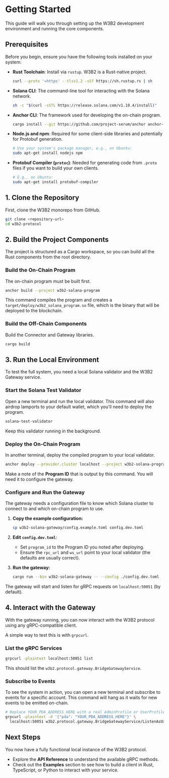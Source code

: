 # Getting Started

This guide will walk you through setting up the W3B2 development environment and running the core components.

## Prerequisites

Before you begin, ensure you have the following tools installed on your system:

-   **Rust Toolchain**: Install via `rustup`. W3B2 is a Rust-native project.
    ```bash
    curl --proto '=https' --tlsv1.2 -sSf https://sh.rustup.rs | sh
    ```
-   **Solana CLI**: The command-line tool for interacting with the Solana network.
    ```bash
    sh -c "$(curl -sSfL https://release.solana.com/v1.18.4/install)"
    ```
-   **Anchor CLI**: The framework used for developing the on-chain program.
    ```bash
    cargo install --git https://github.com/project-serum/anchor anchor-cli --locked
    ```
-   **Node.js and npm**: Required for some client-side libraries and potentially for Protobuf generation.
    ```bash
    # Use your system's package manager, e.g., on Ubuntu:
    sudo apt-get install nodejs npm
    ```
-   **Protobuf Compiler (`protoc`)**: Needed for generating code from `.proto` files if you want to build your own clients.
    ```bash
    # E.g., on Ubuntu:
    sudo apt-get install protobuf-compiler
    ```

## 1. Clone the Repository

First, clone the W3B2 monorepo from GitHub.

```bash
git clone <repository-url>
cd w3b2-protocol
```

## 2. Build the Project Components

The project is structured as a Cargo workspace, so you can build all the Rust components from the root directory.

### Build the On-Chain Program

The on-chain program must be built first.

```bash
anchor build --project w3b2-solana-program
```

This command compiles the program and creates a `target/deploy/w3b2_solana_program.so` file, which is the binary that will be deployed to the blockchain.

### Build the Off-Chain Components

Build the Connector and Gateway libraries.

```bash
cargo build
```

## 3. Run the Local Environment

To test the full system, you need a local Solana validator and the W3B2 Gateway service.

### Start the Solana Test Validator

Open a new terminal and run the local validator. This command will also airdrop lamports to your default wallet, which you'll need to deploy the program.

```bash
solana-test-validator
```

Keep this validator running in the background.

### Deploy the On-Chain Program

In another terminal, deploy the compiled program to your local validator.

```bash
anchor deploy --provider.cluster localhost --project w3b2-solana-program
```

Make a note of the **Program ID** that is output by this command. You will need it to configure the gateway.

### Configure and Run the Gateway

The gateway needs a configuration file to know which Solana cluster to connect to and which on-chain program to use.

1.  **Copy the example configuration:**
    ```bash
    cp w3b2-solana-gateway/config.example.toml config.dev.toml
    ```

2.  **Edit `config.dev.toml`**:
    -   Set `program_id` to the Program ID you noted after deploying.
    -   Ensure the `rpc_url` and `ws_url` point to your local validator (the defaults are usually correct).

3.  **Run the gateway:**
    ```bash
    cargo run --bin w3b2-solana-gateway -- --config ./config.dev.toml
    ```

The gateway will start and listen for gRPC requests on `localhost:50051` (by default).

## 4. Interact with the Gateway

With the gateway running, you can now interact with the W3B2 protocol using any gRPC-compatible client.

A simple way to test this is with `grpcurl`.

### List the gRPC Services

```bash
grpcurl -plaintext localhost:50051 list
```

This should list the `w3b2.protocol.gateway.BridgeGatewayService`.

### Subscribe to Events

To see the system in action, you can open a new terminal and subscribe to events for a specific account. This command will hang as it waits for new events to be emitted on-chain.

```bash
# Replace YOUR_PDA_ADDRESS_HERE with a real AdminProfile or UserProfile PDA
grpcurl -plaintext -d '{"pda": "YOUR_PDA_ADDRESS_HERE"}' \
  localhost:50051 w3b2.protocol.gateway.BridgeGatewayService/ListenAsUser
```

## Next Steps

You now have a fully functional local instance of the W3B2 protocol.

-   Explore the **API Reference** to understand the available gRPC methods.
-   Check out the **Examples** section to see how to build a client in Rust, TypeScript, or Python to interact with your service.